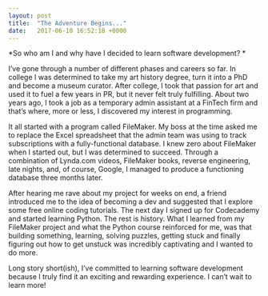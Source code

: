 ```yaml
---
layout: post
title:  "The Adventure Begins..."
date:   2017-06-10 16:52:18 +0000
---
```



*So who am I and why have I decided to learn software development? *

I’ve gone through a number of different phases and careers so far. In college I was determined to take my art history degree, turn it into a PhD and become a museum curator. After college, I took that passion for art and used it to fuel a few years in PR, but it never felt truly fulfilling. About two years ago, I took a job as a temporary admin assistant at a FinTech firm and that’s where, more or less, I discovered my interest in programming. 
 
It all started with a program called FileMaker. My boss at the time asked me to replace the Excel spreadsheet that the admin team was using to track subscriptions with a fully-functional database. I knew zero about FileMaker when I started out, but I was determined to succeed. Through a combination of Lynda.com videos, FileMaker books, reverse engineering, late nights, and, of course, Google, I managed to produce a functioning database three months later.
 
After hearing me rave about my project for weeks on end, a friend introduced me to the idea of becoming a dev and suggested that I explore some free online coding tutorials. The next day I signed up for Codecademy and started learning Python. The rest is history. What I learned from my FileMaker project and what the Python course reinforced for me, was that building something, learning, solving puzzles, getting stuck and finally figuring out how to get unstuck was incredibly captivating and I wanted to do more.
 
Long story short(ish), I’ve committed to learning software development because I truly find it an exciting and rewarding experience. I can’t wait to learn more! 

